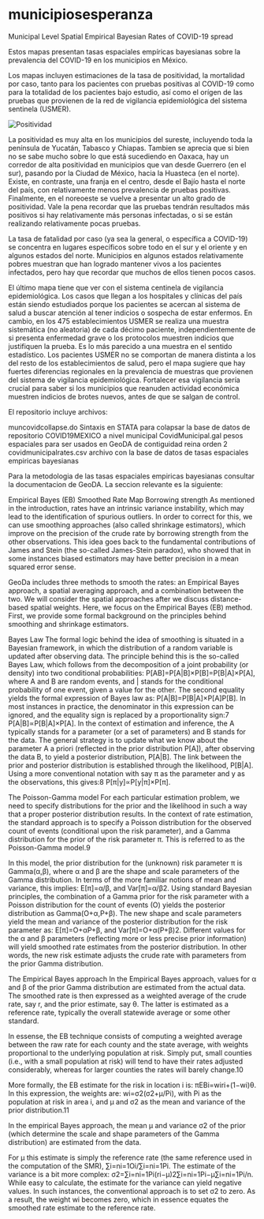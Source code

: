 # municipiosesperanza
Municipal Level Spatial Empirical Bayesian Rates of COVID-19 spread

Estos mapas presentan tasas espaciales empíricas bayesianas sobre la prevalencia del COVID-19 en los municipios en México.

Los mapas incluyen estimaciones de la tasa de positividad, la mortalidad por caso, tanto para los pacientes con pruebas positivas al COVID-19 como para la totalidad de los pacientes bajo estudio, así como el orígen de las pruebas que provienen de la red de vigilancia epidemiológica del sistema sentinela (USMER).

![Positividad](/Positividad.jpg)

La positividad es muy alta en los municipios del sureste, incluyendo toda la península de Yucatán, Tabasco y Chiapas. Tambien se aprecia que si bien no se sabe mucho sobre lo que está sucediendo en Oaxaca, hay un corredor de alta positividad en municipios que van desde Guerrero (en el sur), pasando por la Ciudad de México, hacia la Huasteca (en el norte). Existe, en contraste, una franja en el centro, desde el Bajío hasta el norte del país, con relativamente menos prevalencia de pruebas positivas. Finalmente, en el noreoeste se vuelve a presentar un alto grado de positividad. Vale la pena recordar que las pruebas tendrán resultados más positivos si hay relativamente más personas infectadas, o si se están realizando relativamente pocas pruebas. 

La tasa de fatalidad por caso (ya sea la general, o específica a COVID-19) se concentra en lugares específicos sobre todo en el sur y el oriente y en algunos estados del norte. Municipios en algunos estados relativamente pobres muestran que han logrado mantener vivos a los pacientes infectados, pero hay que recordar que muchos de ellos tienen pocos casos. 

El último mapa tiene que ver con el sistema centinela de vigilancia epidemiológica. Los casos que llegan a los hospitales y clínicas del país están siendo estudiados porque los pacientes se acercan al sistema de salud a buscar atención al tener indicios o sospecha de estar enfermos. En cambio, en los 475 establecimientos USMER se realiza una muestra sistemática (no aleatoria) de cada décimo paciente, independientemente de si presenta enfermedad grave o los protocolos muestren indicios que justifiquen la prueba. Es lo más parecido a una muestra en el sentido estadístico. Los pacientes USMER no se comportan de manera distinta a los del resto de los establecimientos de salud, pero el mapa sugiere que hay fuertes diferencias regionales en la prevalencia de muestras que provienen del sistema de vigilancia epidemiológica. Fortalecer esa vigilancia sería crucial para saber si los municipios que reanuden actividad económica muestren indicios de brotes nuevos, antes de que se salgan de control. 

El repositorio incluye archivos:

muncovidcollapse.do Sintaxis en STATA para colapsar la base de datos de repositorio COVID19MEXICO a nivel municipal
CovidMunicipal.gal pesos espaciales para ser usados en GeoDA de contiguidad reina orden 2
covidmunicipalrates.csv archivo con la base de datos de tasas espaciales empiricas bayesianas

Para la metodologia de las tasas espaciales empiricas bayesianas consultar la documentacion de GeoDA. La seccion relevante es la siguiente:

Empirical Bayes (EB) Smoothed Rate Map
Borrowing strength
As mentioned in the introduction, rates have an intrinsic variance instability, which may lead to the identification of spurious outliers. In order to correct for this, we can use smoothing approaches (also called shrinkage estimators), which improve on the precision of the crude rate by borrowing strength from the other observations. This idea goes back to the fundamental contributions of James and Stein (the so-called James-Stein paradox), who showed that in some instances biased estimators may have better precision in a mean squared error sense.

GeoDa includes three methods to smooth the rates: an Empirical Bayes approach, a spatial averaging approach, and a combination between the two. We will consider the spatial approaches after we discuss distance-based spatial weights. Here, we focus on the Empirical Bayes (EB) method. First, we provide some formal background on the principles behind smoothing and shrinkage estimators.

Bayes Law
The formal logic behind the idea of smoothing is situated in a Bayesian framework, in which the distribution of a random variable is updated after observing data. The principle behind this is the so-called Bayes Law, which follows from the decomposition of a joint probability (or density) into two conditional probabilities:
P[AB]=P[A|B]×P[B]=P[B|A]×P[A],
where A and B are random events, and | stands for the conditional probability of one event, given a value for the other. The second equality yields the formal expression of Bayes law as:
P[A|B]=P[B|A]×P[A]P[B].
In most instances in practice, the denominator in this expression can be ignored, and the equality sign is replaced by a proportionality sign:7
P[A|B]∝P[B|A]×P[A].
In the context of estimation and inference, the A typically stands for a parameter (or a set of parameters) and B stands for the data. The general strategy is to update what we know about the parameter A a priori (reflected in the prior distribution P[A]), after observing the data B, to yield a posterior distribution, P[A|B]. The link between the prior and posterior distribution is established through the likelihood, P[B|A]. Using a more conventional notation with say π as the parameter and y as the observations, this gives:8
P[π|y]∝P[y|π]×P[π].

The Poisson-Gamma model
For each particular estimation problem, we need to specify distributions for the prior and the likelihood in such a way that a proper posterior distribution results. In the context of rate estimation, the standard approach is to specify a Poisson distribution for the observed count of events (conditional upon the risk parameter), and a Gamma distribution for the prior of the risk parameter π. This is referred to as the Poisson-Gamma model.9

In this model, the prior distribution for the (unknown) risk parameter π is Gamma(α,β), where α and β are the shape and scale parameters of the Gamma distribution. In terms of the more familiar notions of mean and variance, this implies:
E[π]=α/β,
and
Var[π]=α/β2.
Using standard Bayesian principles, the combination of a Gamma prior for the risk parameter with a Poisson distribution for the count of events (O) yields the posterior distribution as Gamma(O+α,P+β). The new shape and scale parameters yield the mean and variance of the posterior distribution for the risk parameter as:
E[π]=O+αP+β,
and
Var[π]=O+α(P+β)2.
Different values for the α and β parameters (reflecting more or less precise prior information) will yield smoothed rate estimates from the posterior distribution. In other words, the new risk estimate adjusts the crude rate with parameters from the prior Gamma distribution.

The Empirical Bayes approach
In the Empirical Bayes approach, values for α and β of the prior Gamma distribution are estimated from the actual data. The smoothed rate is then expressed as a weighted average of the crude rate, say r, and the prior estimate, say θ. The latter is estimated as a reference rate, typically the overall statewide average or some other standard.

In essense, the EB technique consists of computing a weighted average between the raw rate for each county and the state average, with weights proportional to the underlying population at risk. Simply put, small counties (i.e., with a small population at risk) will tend to have their rates adjusted considerably, whereas for larger counties the rates will barely change.10

More formally, the EB estimate for the risk in location i is:
πEBi=wiri+(1−wi)θ.
In this expression, the weights are:
wi=σ2(σ2+μ/Pi),
with Pi as the population at risk in area i, and μ and σ2 as the mean and variance of the prior distribution.11

In the empirical Bayes approach, the mean μ and variance σ2 of the prior (which determine the scale and shape parameters of the Gamma distribution) are estimated from the data.

For μ this estimate is simply the reference rate (the same reference used in the computation of the SMR), ∑i=ni=1Oi/∑i=ni=1Pi. The estimate of the variance is a bit more complex:
σ2=∑i=ni=1Pi(ri−μ)2∑i=ni=1Pi−μ∑i=ni=1Pi/n.
While easy to calculate, the estimate for the variance can yield negative values. In such instances, the conventional approach is to set σ2 to zero. As a result, the weight wi becomes zero, which in essence equates the smoothed rate estimate to the reference rate.
